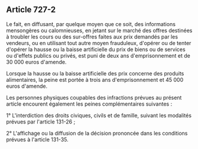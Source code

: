 Article 727-2
----
Le fait, en diffusant, par quelque moyen que ce soit, des informations
mensongères ou calomnieuses, en jetant sur le marché des offres destinées à
troubler les cours ou des sur-offres faites aux prix demandés par les vendeurs,
ou en utilisant tout autre moyen frauduleux, d'opérer ou de tenter d'opérer la
hausse ou la baisse artificielle du prix de biens ou de services ou d'effets
publics ou privés, est puni de deux ans d'emprisonnement et de 30 000 euros
d'amende.

Lorsque la hausse ou la baisse artificielle des prix concerne des produits
alimentaires, la peine est portée à trois ans d'emprisonnement et 45 000 euros
d'amende.

Les personnes physiques coupables des infractions prévues au présent article
encourent également les peines complémentaires suivantes :

1° L'interdiction des droits civiques, civils et de famille, suivant les
modalités prévues par l'article 131-26 ;

2° L'affichage ou la diffusion de la décision prononcée dans les conditions
prévues à l'article 131-35.
